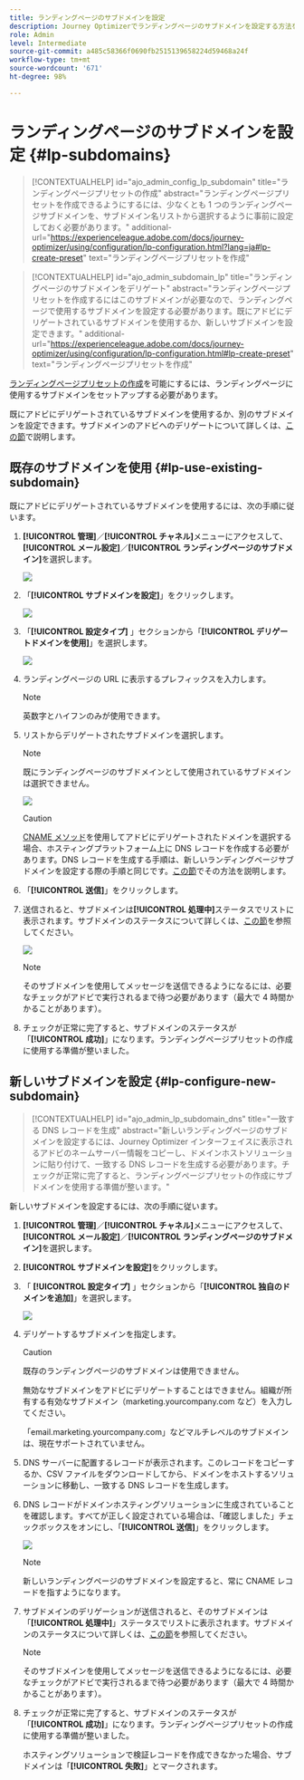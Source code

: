 ```yaml
---
title: ランディングページのサブドメインを設定
description: Journey Optimizerでランディングページのサブドメインを設定する方法を説明します
role: Admin
level: Intermediate
source-git-commit: a485c58366f0690fb2515139658224d59468a24f
workflow-type: tm+mt
source-wordcount: '671'
ht-degree: 98%

---
```


# ランディングページのサブドメインを設定 {#lp-subdomains}

>[!CONTEXTUALHELP]
>id="ajo_admin_config_lp_subdomain"
>title="ランディングページプリセットの作成"
>abstract="ランディングページプリセットを作成できるようにするには、少なくとも 1 つのランディングページサブドメインを、サブドメイン名リストから選択するように事前に設定しておく必要があります。"
>additional-url="https://experienceleague.adobe.com/docs/journey-optimizer/using/configuration/lp-configuration.html?lang=ja#lp-create-preset" text="ランディングページプリセットを作成"

>[!CONTEXTUALHELP]
>id="ajo_admin_subdomain_lp"
>title="ランディングページのサブドメインをデリゲート"
>abstract="ランディングページプリセットを作成するにはこのサブドメインが必要なので、ランディングページで使用するサブドメインを設定する必要があります。既にアドビにデリゲートされているサブドメインを使用するか、新しいサブドメインを設定できます。"
>additional-url="https://experienceleague.adobe.com/docs/journey-optimizer/using/configuration/lp-configuration.html#lp-create-preset" text="ランディングページプリセットを作成"

[ランディングページプリセットの作成](lp-presets.md)を可能にするには、ランディングページに使用するサブドメインをセットアップする必要があります。

既にアドビにデリゲートされているサブドメインを使用するか、別のサブドメインを設定できます。サブドメインのアドビへのデリゲートについて詳しくは、[この節](delegate-subdomain.md)で説明します。

## 既存のサブドメインを使用 {#lp-use-existing-subdomain}

既にアドビにデリゲートされているサブドメインを使用するには、次の手順に従います。

1. **[!UICONTROL 管理]**／**[!UICONTROL チャネル]**&#x200B;メニューにアクセスして、**[!UICONTROL メール設定]**／**[!UICONTROL ランディングページのサブドメイン]**&#x200B;を選択します。

   ![](assets/lp_access-subdomains.png)

1. 「**[!UICONTROL サブドメインを設定]**」をクリックします。

   ![](assets/lp_set-up-subdomain.png)

1. 「**[!UICONTROL 設定タイプ]** 」セクションから「**[!UICONTROL デリゲートドメインを使用]**」を選択します。

   ![](assets/lp_use-delegated-subdomain.png)

1. ランディングページの URL に表示するプレフィックスを入力します。

   >[!NOTE]
   >
   >英数字とハイフンのみが使用できます。

1. リストからデリゲートされたサブドメインを選択します。

   >[!NOTE]
   >
   >既にランディングページのサブドメインとして使用されているサブドメインは選択できません。

   ![](assets/lp_prefix-and-subdomain.png)

   >[!CAUTION]
   >
   >[CNAME メソッド](delegate-subdomain.md#cname-subdomain-delegation)を使用してアドビにデリゲートされたドメインを選択する場合、ホスティングプラットフォーム上に DNS レコードを作成する必要があります。DNS レコードを生成する手順は、新しいランディングページサブドメインを設定する際の手順と同じです。[この節](#lp-configure-new-subdomain)でその方法を説明します。

1. 「**[!UICONTROL 送信]**」をクリックします。

1. 送信されると、サブドメインは&#x200B;**[!UICONTROL 処理中]**&#x200B;ステータスでリストに表示されます。サブドメインのステータスについて詳しくは、[この節](access-subdomains.md)を参照してください。<!--Same statuses?-->

   ![](assets/lp_subdomain-processing.png)

   >[!NOTE]
   >
   >そのサブドメインを使用してメッセージを送信できるようになるには、必要なチェックがアドビで実行されるまで待つ必要があります（最大で 4 時間かかることがあります）。<!--Learn more in [this section](delegate-subdomain.md#subdomain-validation).-->

1. チェックが正常に完了すると、サブドメインのステータスが「**[!UICONTROL 成功]**」になります。ランディングページプリセットの作成に使用する準備が整いました。

## 新しいサブドメインを設定 {#lp-configure-new-subdomain}

>[!CONTEXTUALHELP]
>id="ajo_admin_lp_subdomain_dns"
>title="一致する DNS レコードを生成"
>abstract="新しいランディングページのサブドメインを設定するには、Journey Optimizer インターフェイスに表示されるアドビのネームサーバー情報をコピーし、ドメインホストソリューションに貼り付けて、一致する DNS レコードを生成する必要があります。チェックが正常に完了すると、ランディングページプリセットの作成にサブドメインを使用する準備が整います。"

新しいサブドメインを設定するには、次の手順に従います。

1. **[!UICONTROL 管理]**／**[!UICONTROL チャネル]**&#x200B;メニューにアクセスして、**[!UICONTROL メール設定]**／**[!UICONTROL ランディングページのサブドメイン]**&#x200B;を選択します。

1. **[!UICONTROL サブドメインを設定]**&#x200B;をクリックします。

1. 「 **[!UICONTROL 設定タイプ]** 」セクションから「**[!UICONTROL 独自のドメインを追加]**」を選択します。

   ![](assets/lp_add-your-own-subdomain.png)

1. デリゲートするサブドメインを指定します。

   >[!CAUTION]
   >
   >既存のランディングページのサブドメインは使用できません。

   無効なサブドメインをアドビにデリゲートすることはできません。組織が所有する有効なサブドメイン（marketing.yourcompany.com など）を入力してください。

   「email.marketing.yourcompany.com」などマルチレベルのサブドメインは、現在サポートされていません。

1. DNS サーバーに配置するレコードが表示されます。このレコードをコピーするか、CSV ファイルをダウンロードしてから、ドメインをホストするソリューションに移動し、一致する DNS レコードを生成します。

1. DNS レコードがドメインホスティングソリューションに生成されていることを確認します。すべてが正しく設定されている場合は、「確認しました」チェックボックスをオンにし、「**[!UICONTROL 送信]**」をクリックします。

   ![](assets/lp_add-your-own-subdomain-confirm.png)

   >[!NOTE]
   >
   >新しいランディングページのサブドメインを設定すると、常に CNAME レコードを指すようになります。

1. サブドメインのデリゲーションが送信されると、そのサブドメインは「**[!UICONTROL 処理中]**」ステータスでリストに表示されます。サブドメインのステータスについて詳しくは、[この節](access-subdomains.md)を参照してください。<!--Same statuses?-->

   >[!NOTE]
   >
   >そのサブドメインを使用してメッセージを送信できるようになるには、必要なチェックがアドビで実行されるまで待つ必要があります（最大で 4 時間かかることがあります）。<!--Learn more in [this section](#subdomain-validation).-->

1. チェックが正常に完了すると、サブドメインのステータスが「**[!UICONTROL 成功]**」になります。ランディングページプリセットの作成に使用する準備が整いました。

   ホスティングソリューションで検証レコードを作成できなかった場合、サブドメインは「**[!UICONTROL 失敗]**」とマークされます。
